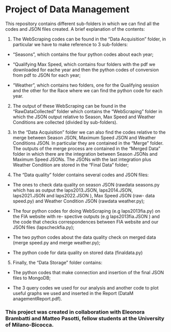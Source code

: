 # Project of Data Management

This repository contains different sub-folders in which we can find all the codes and JSON files created. A brief
explanation of the contents:

1. The WebScraping codes can be found in the “Data Acquisition” folder, in particular we have to make
reference to 3 sub-folders:

- “Seasons”, which contains the four python codes about each year;

- “Qualifying Max Speed, which contains four folders with the pdf we downloaded for eache year
and then the python codes of conversion from pdf to JSON for each year;

- “Weather”, which contains two folders, one for the Qualifying session and the other for the Race
where we can find the python code for each year.

2. The output of these WebScraping can be found in the “RawDataCollected” folder which contains the
“WebScraping” folder in which the JSON output relative to Season, Max Speed and Weather Conditions
are collected (divided by sub-folders).

3. In the “Data Acquisition” folder we can also find the codes relative to the merge between Season JSON,
Maximum Speed JSON and Weather Conditions JSON. In particular they are contained in the “Merge”
folder. The outputs of the merge process are contained in the “Merged Data” folder in which there
are the integration between Season JSONs and Maximum Speed JSONs. The JSONs with the last
integration plus Weather Condition are stored in the “Final Data” folder;

4. The “Data quality” folder contains several codes and JSON files:

- The ones to check data quality on season JSON (rawdata seasons.py which has as output the
laps2013.JSON, laps2014.JSON, laps2021.JSON and laps2022.JSON ), Max Speed JSON (raw-
data speed.py) and Weather Condition JSON (rawdata weather.py);

- The four python codes for doing WebScraping (e.g laps2013fia.py) on the FIA website with re-
spective outputs (e.g laps2013fia.JSON ) and the code that checks correspondences between FIA
website and our JSON files (lapscheckfia.py);

- The two python codes about the data quality check on merged data (merge speed.py and merge weather.py);

- The python code for data quality on stored data (finaldata.py)

5. Finally, the “Data Storage” folder contains:
 
- The python codes that make connection and insertion of the final JSON files to MongoDB;

- The 3 query codes we used for our analysis and another code to plot useful graphs we used and
inserted in the Report (DataM anagementReport.pdf).

### This project was created in collaboration with Eleonora Brambatti and Matteo Pasotti, fellow students at the University of Milano-Bicocca.
